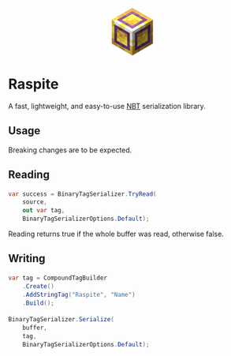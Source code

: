 <p align="center">
  <img width="100" height="100" align="center" src="raspite.png">
</p>

# Raspite

A fast, lightweight, and easy-to-use [NBT](https://minecraft.wiki/w/NBT_format) serialization library.

## Usage

Breaking changes are to be expected.

## Reading

```cs
var success = BinaryTagSerializer.TryRead(
    source, 
    out var tag, 
    BinaryTagSerializerOptions.Default);
```

Reading returns true if the whole buffer was read, otherwise false.

## Writing

```cs
var tag = CompoundTagBuilder
    .Create()
    .AddStringTag("Raspite", "Name")
    .Build();

BinaryTagSerializer.Serialize(
    buffer, 
    tag, 
    BinaryTagSerializerOptions.Default);
```